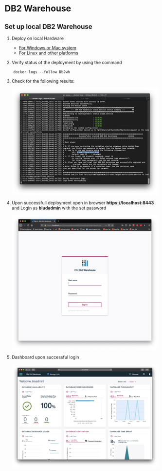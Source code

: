 # DB2 Warehouse

## Set up local DB2 Warehouse

1. Deploy on local Hardware

    * [For Windows or Mac system](https://www.ibm.com/support/knowledgecenter/en/SSCJDQ/com.ibm.swg.im.dashdb.doc/admin/deploy_own_hw.html)
    * [For Linux and other platforms](https://www.ibm.com/support/knowledgecenter/en/SSCJDQ/com.ibm.swg.im.dashdb.doc/admin/deploy_own_hw.html)

2. Verify status of the deployment by using the command

```
    docker logs --follow Db2wh
```

3. Check for the following results:

    ![setup logs](images/logs_setup.png)

4. Upon successfull deployment open in browser **https://localhost:8443** and Login as **bludadmin** with the set password

    ![login](images/login.png)

5. Dashboard upon successful login

    ![dashboard](images/dashboard.png)



